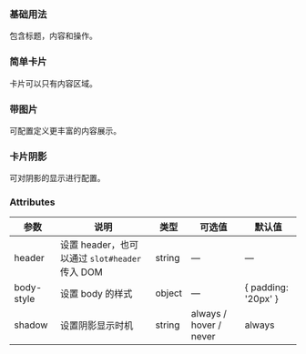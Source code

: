 ### 基础用法

包含标题，内容和操作。

<source-block>
  <template slot="comp">
    <card-demo1/>
  </template>

  <template slot="code"> 
  
Card 组件包括`header`和`body`部分，`header`部分需要有显式具名 slot 分发，同时也是可选的。

<<< @/docs/.vuepress/components/card/demo1.vue

  </template>
</source-block>

### 简单卡片

卡片可以只有内容区域。

<source-block>
  <template slot="comp">
    <card-demo2/>
  </template>

  <template slot="code">

<<< @/docs/.vuepress/components/card/demo2.vue

  </template>
</source-block>

### 带图片

可配置定义更丰富的内容展示。

<source-block>
  <template slot="comp">
    <card-demo3 />
  </template>

  <template slot="code">

配置`body-style`属性来自定义`body`部分的`style`，我们还使用了布局组件。

<<< @/docs/.vuepress/components/card/demo3.vue

  </template>
</source-block>

### 卡片阴影

可对阴影的显示进行配置。

<source-block>
  <template slot="comp">
    <card-demo4 />
  </template>

  <template slot="code">

通过`shadow`属性设置卡片阴影出现的时机：`always`、`hover`或`never`。

<<< @/docs/.vuepress/components/card/demo4.vue

  </template>
</source-block>

### Attributes

| 参数       | 说明                                           | 类型   | 可选值                 | 默认值              |
| ---------- | ---------------------------------------------- | ------ | ---------------------- | ------------------- |
| header     | 设置 header，也可以通过 `slot#header` 传入 DOM | string | —                      | —                   |
| body-style | 设置 body 的样式                               | object | —                      | { padding: '20px' } |
| shadow     | 设置阴影显示时机                               | string | always / hover / never | always              |
